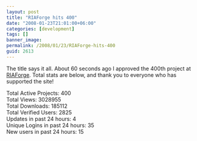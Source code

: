 ```yaml
---
layout: post
title: "RIAForge hits 400"
date: "2008-01-23T21:01:00+06:00"
categories: [development]
tags: []
banner_image: 
permalink: /2008/01/23/RIAForge-hits-400
guid: 2613
---
```


The title says it all. About 60 seconds ago I approved the 400th project at <a href="http://www.riaforge.org">RIAForge</a>. Total stats are below, and thank you to everyone who has supported the site!

Total Active Projects: 400<br />
Total Views: 3028955<br />
Total Downloads: 185112<br />
Total Verified Users: 2825<br />
Updates in past 24 hours: 4<br />
Unique Logins in past 24 hours: 35<br />
New users in past 24 hours: 15<br />